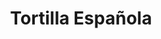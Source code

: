 ---
layout: recipe.vento
title: Tortilla Española
ingredients:
  - 4 patatas medianas (peladas y en rodajas finas)
  - 1 cebolla grande (opcional, en rodajas finas)
  - 6 huevos grandes
  - Aceite de oliva virgen extra
  - Sal al gusto
instructions:
  - Calienta abundante aceite de oliva en una sartén grande a fuego medio.
  - Fríe las patatas y la cebolla (si la usas) hasta que estén tiernas, pero no doradas.
  - Escurre el exceso de aceite y coloca las patatas en un bol.
  - Bate los huevos en un recipiente grande con una pizca de sal.
  - Mezcla las patatas y la cebolla con los huevos batidos.
  - Calienta una sartén antiadherente con un poco de aceite y vierte la mezcla.
  - Cocina a fuego medio-bajo hasta que esté cuajada por un lado.
  - Dale la vuelta a la tortilla con la ayuda de un plato y cocina el otro lado.
  - Sirve caliente o a temperatura ambiente.
notes: La tortilla puede hacerse más jugosa cocinándola menos tiempo. ¡Perfecta para un bocadillo o como tapa!
---